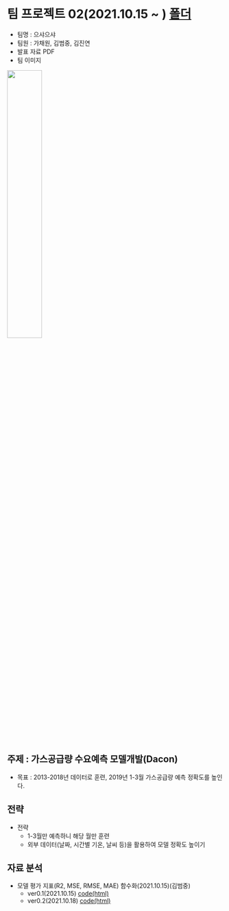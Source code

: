 # 팀 프로젝트 02(2021.10.15 ~ ) [폴더](https://github.com/kbjung/LikeLion_13th_DataCourse/tree/main/TP02)
- 팀명 : 으샤으샤
- 팀원 : 가채원, 김범중, 김진연
- 발표 자료 PDF
- 팀 이미지
<img src="https://user-images.githubusercontent.com/88702587/137842353-f41cd815-4d79-4654-bb85-e2a58f8ca6ec.png" width=40%>
    
## 주제 : 가스공급량 수요예측 모델개발(Dacon)
+ 목표 : 2013-2018년 데이터로 훈련, 2019년 1-3월 가스공급량 예측 정확도를 높인다.

## 전략
+ 전략
  - 1-3월만 예측하니 해당 월만 훈련
  - 외부 데이터(날짜, 시간별 기온, 날씨 등)을 활용하여 모델 정확도 높이기

## 자료 분석
  + 모델 평가 지표(R2, MSE, RMSE, MAE) 함수화(2021.10.15)(김범중)
    - ver0.1(2021.10.15) [code(html)](https://kbjung.github.io/LikeLion_13th_DataCourse/TP02/2021.10.15_01_평가지표_함수화(dacon)ver0.1.html)
    - ver0.2(2021.10.18) [code(html)](https://kbjung.github.io/LikeLion_13th_DataCourse/TP02/2021.10.18_01_평가지표_함수화(dacon)ver0.2.html)
